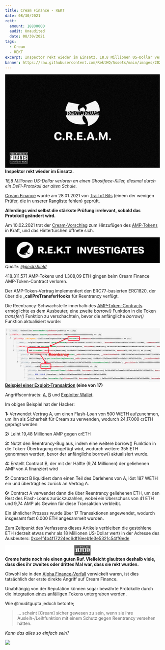 ```yaml
---
title: Cream Finance - REKT
date: 08/30/2021
rekt:
  amount: 18800000
  audit: Unaudited
  date: 08/30/2021
tags:
  - Cream
  - REKT
excerpt: Inspector rekt wieder im Einsatz. 18,8 Millionen US-Dollar verloren an einen Ghostface-Killer, diesmal durch ein DeFi-Protokoll der alten Schule.
banner: https://raw.githubusercontent.com/RektHQ/Assets/main/images/2021/08/cream-header.png
---
```

![](https://raw.githubusercontent.com/RektHQ/Assets/main/images/2021/08/cream-header.png)
**Inspektor rekt wieder im Einsatz.**

_18,8 Millionen US-Dollar verloren an einen Ghostface-Killer, diesmal durch ein DeFi-Protokoll der alten Schule._

[Cream Finance](https://twitter.com/peckshield/status/1432224092275548160?s=20) wurde am 28.01.2021 von [Trail of Bits](https://docs.cream.finance/audit-report) (einem der wenigen Prüfer, die in unserer [Rangliste](https://www.rekt.news/leaderboard/) fehlen) geprüft.

**Allerdings wird selbst die stärkste Prüfung irrelevant, sobald das Protokoll geändert wird.**

Am 10.02.2021 trat der [Cream-Vorschlag](https://forum.cream.finance/t/proposal-add-amp-as-a-collateral-asset/387) zum Hinzufügen des [AMP-Tokens](https://twitter.com/CreamdotFinance/status/1359348996032974852?s=20) in Kraft, und das Hintertürchen öffnete sich.

![](https://raw.githubusercontent.com/RektHQ/Assets/main/images/2021/08/cream-investigates.png)
_Quelle: [@peckshield](https://twitter.com/peckshield/status/1432249600002478081)_

418.311.571 AMP-Tokens und 1.308,09 ETH gingen beim Cream Finance AMP-Token-Contract verloren.

Der AMP-Token-Vertrag implementiert den ERC77-basierten ERC1820, der über die **_callPreTransferHooks** für Reentrancy verfügt.

Die Reentrancy-Schwachstelle innerhalb des [AMP-Token-Contracts](https://etherscan.io/address/0xff20817765cb7f73d4bde2e66e067e58d11095c2#code) ermöglichte es dem Ausbeuter, eine zweite _borrow()_ Funktion in die Token _transfer()_ Funktion zu verschachteln, bevor die anfängliche _borrow()_ Funktion aktualisiert wurde:

![](https://raw.githubusercontent.com/RektHQ/Assets/main/images/2021/08/cream-reentry.png)
**[Beispiel einer Exploit-Transaktion](https://etherscan.io/tx/0xa9a1b8ea288eb9ad315088f17f7c7386b9989c95b4d13c81b69d5ddad7ffe61e) (eine von 17)**

Angriffscontracts: [A](https://etherscan.io/address/0x38c40427efbaae566407e4cde2a91947df0bd22b), [B](https://etherscan.io/address/0x0ec306d7634314d35139d1df4a630d829475a125) und [Exploiter Wallet](https://etherscan.io/address/0xce1f4b4f17224ec6df16eeb1e3e5321c54ff6ede).

Im obigen Beispiel hat der Hacker:

**1:** Verwendet Vertrag A, um einen Flash-Loan von 500 WETH aufzunehmen, um ihn als Sicherheit für Cream zu verwenden, wodurch 24,17.000 crETH geprägt werden

**2:** Leiht 19,48 Millionen AMP gegen crETH

**3:** Nutzt den Reentrancy-Bug aus, indem eine weitere borrow() Funktion in die Token-Übertragung eingefügt wird, wodurch weitere 355 ETH genommen werden, bevor der anfängliche borrow() aktualisiert wurde.

**4:** Erstellt Contract B, der mit der Hälfte (9,74 Millionen) der geliehenen AMP von A finanziert wird

**5:** Contract B liquidiert dann einen Teil des Darlehens von A, löst 187 WETH ein und überträgt es zurück an Vertrag A.

**6:** Contract A verwendet dann die über Reentrancy geliehenen ETH, um den Rest des Flash-Loans zurückzuzahlen, wobei ein Überschuss von 41 ETH und 9,74 AMP als Gewinn für diese Transaktion verbleibt.

Ein ähnlicher Prozess wurde über 17 Transaktionen angewendet, wodurch insgesamt fast 6.000 ETH angesammelt wurden.

Zum Zeitpunkt des Verfassens dieses Artikels verbleiben die gestohlene ETH (derzeit etwas mehr als 18 Millionen US-Dollar wert) in der Adresse des Ausbeuters: [0xce1f4b4f17224ec6df16eeb1e3e5321c54ff6ede](https://etherscan.io/address/0xce1f4b4f17224ec6df16eeb1e3e5321c54ff6ede)

![](https://raw.githubusercontent.com/RektHQ/Assets/main/images/2021/08/cream-parental-advisory-linebreak.png)
**Creme hatte noch nie einen guten Ruf. Vielleicht glaubten deshalb viele, dass dies ihr zweites oder drittes Mal war, dass sie rekt wurden.**

Obwohl sie in den [Alpha Finance-Vorfall](https://rekt.news/alpha-finance-rekt/) verwickelt waren, ist dies tatsächlich der erste direkte Angriff auf Cream Finance.

Unabhängig von der Reputation können sogar bewährte Protokolle durch die [Integration eines anfälligen Tokens](https://www.youtube.com/watch?v=6GaCt_lM_ak) untergraben werden.

Wie @muditgupta jedoch betonte;

>... scheint [Cream] sicher gewesen zu sein, wenn sie ihre Ausleih-/Leihfunktion mit einem Schutz gegen Reentrancy versehen hätten.

_Kann das alles so einfach sein?_

![](https://raw.githubusercontent.com/RektHQ/Assets/main/images/2021/08/cream-conclusion.gif)

